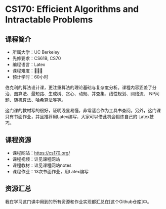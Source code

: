 # CS170: Efficient Algorithms and Intractable Problems
## 课程简介
- 所属大学：UC Berkeley
- 先修要求：CS61B, CS70
- 编程语言：Latex
- 课程难度：🌟🌟🌟
- 预计学时：60小时

伯克利的算法设计课，更注重算法的理论基础与复杂度分析。课程内容涵盖了分治、图算法、最短路、生成树、贪心、动规、并查集、线性规划、网络流、
NP问题、随机算法、哈希算法等等。

这门课的教材写的很好，证明浅显易懂，非常适合作为工具书查阅。另外，这门课只有书面作业，并且推荐用Latex编写，大家可以借此机会锻炼自己的
Latex技巧。

## 课程资源
- 课程网站：https://cs170.org/
- 课程视频：详见课程网站
- 课程教材：详见课程网站notes
- 课程作业：13次书面作业，用Latex编写

## 资源汇总
我在学习这门课中用到的所有资源和作业实现都汇总在[这个Github仓库]中。